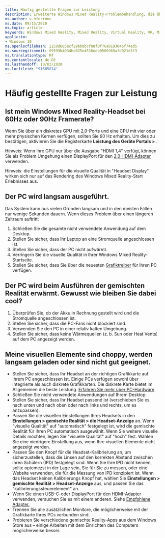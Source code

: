 ```yaml
---
title: Häufig gestellte Fragen zur Leistung
description: Erweiterte Windows Mixed Reality-Problembehandlung, die über die standardmäßige Kundensupport Dokumentation hinausgeht.
ms.author: v-hferrone
ms.date: 09/15/2020
ms.topic: article
keywords: Windows Mixed Reality, Mixed Reality, Virtual Reality, VR, Mr, Problembehandlung, Fehler, Hilfe, Support, Leistung
appliesto:
- Windows 10
ms.openlocfilehash: 2150d605ecf29bb0bcf88f0f76a0193046f74ed5
ms.sourcegitcommit: 09599b4034be825e4536eeb9566968afd021d5f3
ms.translationtype: MT
ms.contentlocale: de-DE
ms.lasthandoff: 10/03/2020
ms.locfileid: "91685814"
---
```

# <a name="performance-faqs"></a>Häufig gestellte Fragen zur Leistung

## <a name="is-my-windows-mixed-reality-headset-rendering-at-60hz-or-90hz-framerate"></a>Ist mein Windows Mixed Reality-Headset bei 60Hz oder 90Hz Framerate?

Wenn Sie über ein diskretes GPU mit 2,0-Ports und eine CPU mit vier oder mehr physischen Kernen verfügen, sollten Sie 90 Hz erhalten. Um dies zu bestätigen, aktivieren Sie die Registerkarte **Leistung des Geräte Portals >** . 

Hinweis: Wenn Ihre GPU nur über die Ausgabe "HDMI 1,4" verfügt, können Sie als Problem Umgehung einen DisplayPort für den [2,0 HDMI-Adapter](recommended-adapters-for-windows-mixed-reality-capable-pcs.md) verwenden. 

Hinweis: die Einstellungen für die visuelle Qualität in "Headset Display" wirken sich nur auf das Rendering des Windows Mixed Reality-Start Erlebnisses aus.

## <a name="my-pc-is-running-slowly"></a>Der PC wird langsam ausgeführt.

Das System kann aus vielen Gründen langsam und in den meisten Fällen nur wenige Sekunden dauern. Wenn dieses Problem über einen längeren Zeitraum auftritt:
1. Schließen Sie die gesamte nicht verwendete Anwendung auf dem Desktop.
2. Stellen Sie sicher, dass Ihr Laptop an eine Stromquelle angeschlossen ist.
3. Stellen Sie sicher, dass der PC nicht aufwärmt.
4. Verringern Sie die visuelle Qualität in Ihrer Windows Mixed Reality-Startseite.
5. Stellen Sie sicher, dass Sie über die neuesten [Grafiktreiber](other-questions.md#my-graphics-driver-isnt-supported-im-getting-graphics-driver-failure-errors) für Ihren PC verfügen.

## <a name="my-pc-is-warming-up-as-i-run-the-mixed-reality-experiences-how-do-i-keep-it-cool"></a>Der PC wird beim Ausführen der gemischten Realität erwärmt. Gewusst wie bleiben Sie dabei cool?

1. Überprüfen Sie, ob der Akku in Rechnung gestellt wird und die Stromquelle angeschlossen ist.
2. Stellen Sie sicher, dass die PC-Fans nicht blockiert sind.
3. Verwenden Sie den PC in einer relativ kalten Umgebung.
4. Stellen Sie sicher, dass keine Wärmequellen (z. b. Sun oder Heat Vents) auf dem PC angezeigt werden.

## <a name="my-visuals-are-choppy-load-slowly-or-dont-look-good"></a>Meine visuellen Elemente sind choppy, werden langsam geladen oder sind nicht gut geeignet.
* Stellen Sie sicher, dass Ihr Headset an der richtigen Grafikkarte auf Ihrem PC angeschlossen ist. Einige PCs verfügen sowohl über integrierte als auch diskrete Grafikkarten. Die diskrete Karte bietet im Allgemeinen die beste Leistung. [Erfahren Sie mehr über PC-Hardware](https://support.microsoft.com/en-us/help/4039260/windows-10-mixed-reality-pc-hardware-guidelines).
* Schließen Sie nicht verwendete Anwendungen auf Ihrem Desktop.
* Stellen Sie sicher, dass Ihr Headset passend ist (verschieben Sie es nach unten und nach oben oder nach links und rechts, um es anzupassen).
* Passen Sie die visuellen Einstellungen Ihres Headsets in den **Einstellungen > gemischte Realität > die Headset-Anzeige** an. Wenn "visuelle Qualität" auf "automatisch" festgelegt ist, wird die gemischte Realität für Ihren PC automatisch ausgewählt. Wenn Sie weitere visuelle Details möchten, legen Sie "visuelle Qualität" auf "hoch" fest. Wählen Sie eine niedrigere Einstellung aus, wenn Ihre visuellen Elemente nicht angezeigt werden.
* Passen Sie den Knopf für die Headset-Kalibrierung an, um sicherzustellen, dass die Linsen auf den korrekten Abstand zwischen ihren Schülern (IPD) festgelegt sind. Wenn Sie Ihre IPD nicht kennen, sollte optomezst in der Lage sein, Sie für Sie zu messen, oder eine Website verwenden, die für die Messung von IPD konzipiert ist. Wenn das Headset keinen Kalibrierungs Knopf hat, wählen Sie **Einstellungen > gemischte Realität > Headset-Anzeige** aus, und passen Sie das "kalibrierungssteuerelement" an.
* Wenn Sie einen USB-C-oder DisplayPort für den HDMI-Adapter verwenden, versuchen Sie es mit einem anderen. Siehe [Empfohlene Adapter.](recommended-adapters-for-windows-mixed-reality-capable-pcs.md)
* Trennen Sie alle zusätzlichen Monitore, die möglicherweise mit der Grafikkarte Ihres PCs verbunden sind.
* Probieren Sie verschiedene gemischte Reality-Apps aus dem Windows Store aus – einige Arbeiten mit dem Einrichten des Computers möglicherweise besser.

